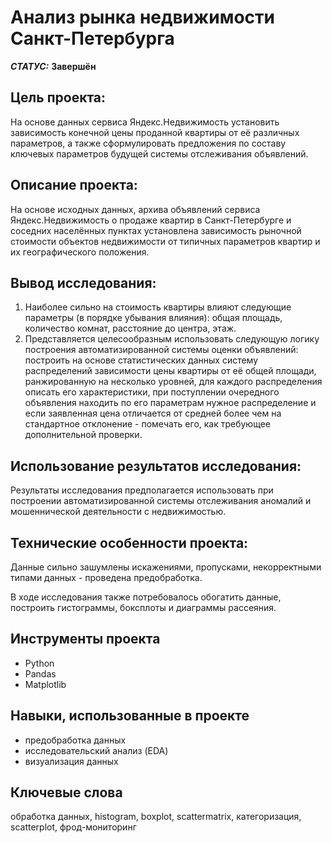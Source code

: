 # Анализ рынка недвижимости Санкт-Петербурга


***СТАТУС:*** **Завершён**


## Цель проекта:

На основе данных сервиса Яндекc.Недвижимость установить зависимость конечной цены проданной квартиры от её различных параметров, а также сформулировать предложения по составу ключевых параметров будущей системы отслеживания объявлений.

## Описание проекта:

На основе исходных данных, архива объявлений сервиса Яндекc.Недвижимость о продаже квартир в Санкт-Петербурге и соседних населённых пунктах установлена зависимость рыночной стоимости объектов недвижимости от типичных параметров квартир и их географического положения.


## Вывод исследования:

1. Наиболее сильно на стоимость квартиры влияют следующие параметры (в порядке убывания влияния): общая площадь, количество комнат, расстояние до центра, этаж.
2. Представляется целесообразным использовать следующую логику построения автоматизированной системы оценки объявлений: построить на основе статистических данных систему распределений зависимости цены квартиры от её общей площади, ранжированную на несколько уровней, для каждого распределения описать его характеристики, при поступлении очередного объявления находить по его параметрам нужное распределение и если заявленная цена отличается от средней более чем на стандартное отклонение - помечать его, как требующее дополнительной проверки.


## Использование результатов исследования:

Результаты исследования предполагается использовать при построении автоматизированной системы отслеживания аномалий и мошеннической деятельности с недвижимостью.


## Технические особенности проекта:

Данные сильно зашумлены искажениями, пропусками, некорректными типами данных - проведена предобработка.

В ходе исследования также потребовалось обогатить данные, построить гистограммы, боксплоты и диаграммы рассеяния.


## Инструменты проекта

- Python
- Pandas
- Matplotlib


## Навыки, использованные в проекте

- предобработка данных
- исследовательский анализ (EDA)
- визуализация данных


## Ключевые слова

обработка данных, histogram, boxplot, scattermatrix, категоризация, scatterplot,  фрод-мониторинг